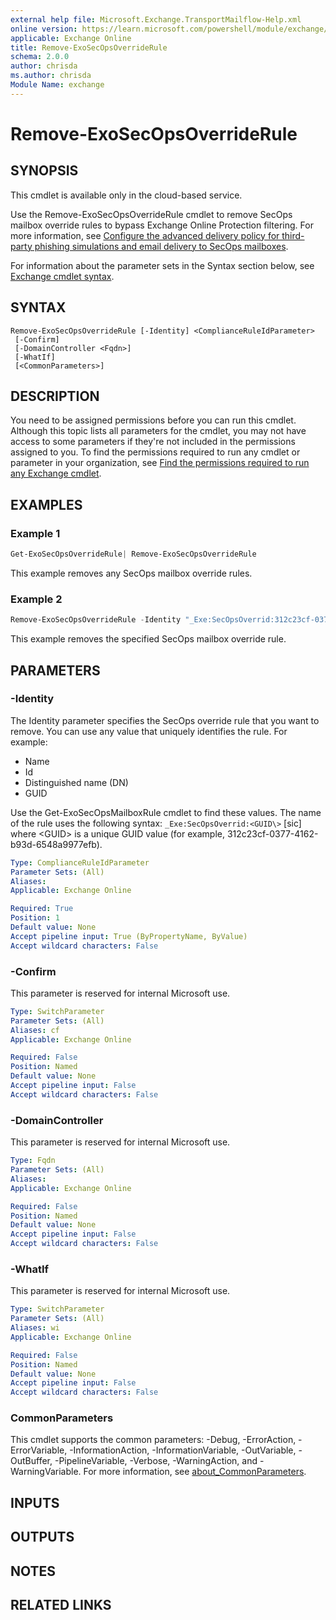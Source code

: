 ```yaml
---
external help file: Microsoft.Exchange.TransportMailflow-Help.xml
online version: https://learn.microsoft.com/powershell/module/exchange/remove-exosecopsoverriderule
applicable: Exchange Online
title: Remove-ExoSecOpsOverrideRule
schema: 2.0.0
author: chrisda
ms.author: chrisda
Module Name: exchange
---
```


# Remove-ExoSecOpsOverrideRule

## SYNOPSIS
This cmdlet is available only in the cloud-based service.

Use the Remove-ExoSecOpsOverrideRule cmdlet to remove SecOps mailbox override rules to bypass Exchange Online Protection filtering. For more information, see [Configure the advanced delivery policy for third-party phishing simulations and email delivery to SecOps mailboxes](https://learn.microsoft.com/defender-office-365/advanced-delivery-policy-configure).

For information about the parameter sets in the Syntax section below, see [Exchange cmdlet syntax](https://learn.microsoft.com/powershell/exchange/exchange-cmdlet-syntax).

## SYNTAX

```
Remove-ExoSecOpsOverrideRule [-Identity] <ComplianceRuleIdParameter>
 [-Confirm]
 [-DomainController <Fqdn>]
 [-WhatIf]
 [<CommonParameters>]
```

## DESCRIPTION
You need to be assigned permissions before you can run this cmdlet. Although this topic lists all parameters for the cmdlet, you may not have access to some parameters if they're not included in the permissions assigned to you. To find the permissions required to run any cmdlet or parameter in your organization, see [Find the permissions required to run any Exchange cmdlet](https://learn.microsoft.com/powershell/exchange/find-exchange-cmdlet-permissions).

## EXAMPLES

### Example 1
```powershell
Get-ExoSecOpsOverrideRule| Remove-ExoSecOpsOverrideRule
```

This example removes any SecOps mailbox override rules.

### Example 2
```powershell
Remove-ExoSecOpsOverrideRule -Identity "_Exe:SecOpsOverrid:312c23cf-0377-4162-b93d-6548a9977efb"
```

This example removes the specified SecOps mailbox override rule.

## PARAMETERS

### -Identity
The Identity parameter specifies the SecOps override rule that you want to remove. You can use any value that uniquely identifies the rule. For example:

- Name
- Id
- Distinguished name (DN)
- GUID

Use the Get-ExoSecOpsMailboxRule cmdlet to find these values. The name of the rule uses the following syntax: `_Exe:SecOpsOverrid:<GUID\>` \[sic\] where \<GUID\> is a unique GUID value (for example, 312c23cf-0377-4162-b93d-6548a9977efb).

```yaml
Type: ComplianceRuleIdParameter
Parameter Sets: (All)
Aliases:
Applicable: Exchange Online

Required: True
Position: 1
Default value: None
Accept pipeline input: True (ByPropertyName, ByValue)
Accept wildcard characters: False
```

### -Confirm
This parameter is reserved for internal Microsoft use.

```yaml
Type: SwitchParameter
Parameter Sets: (All)
Aliases: cf
Applicable: Exchange Online

Required: False
Position: Named
Default value: None
Accept pipeline input: False
Accept wildcard characters: False
```

### -DomainController
This parameter is reserved for internal Microsoft use.

```yaml
Type: Fqdn
Parameter Sets: (All)
Aliases:
Applicable: Exchange Online

Required: False
Position: Named
Default value: None
Accept pipeline input: False
Accept wildcard characters: False
```

### -WhatIf
This parameter is reserved for internal Microsoft use.

```yaml
Type: SwitchParameter
Parameter Sets: (All)
Aliases: wi
Applicable: Exchange Online

Required: False
Position: Named
Default value: None
Accept pipeline input: False
Accept wildcard characters: False
```

### CommonParameters
This cmdlet supports the common parameters: -Debug, -ErrorAction, -ErrorVariable, -InformationAction, -InformationVariable, -OutVariable, -OutBuffer, -PipelineVariable, -Verbose, -WarningAction, and -WarningVariable. For more information, see [about_CommonParameters](https://go.microsoft.com/fwlink/p/?LinkID=113216).

## INPUTS

## OUTPUTS

## NOTES

## RELATED LINKS
